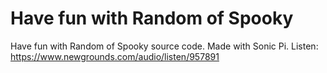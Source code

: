 # Have fun with Random of Spooky
Have fun with Random of Spooky source code.
Made with Sonic Pi.
Listen: <https://www.newgrounds.com/audio/listen/957891>
